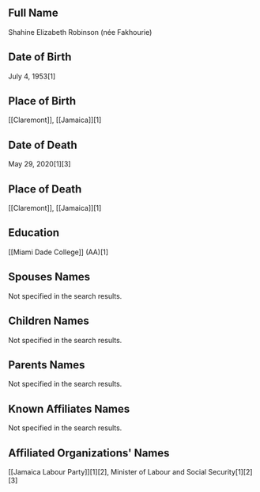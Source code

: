## Full Name
Shahine Elizabeth Robinson (née Fakhourie)

## Date of Birth
July 4, 1953[1]

## Place of Birth
[[Claremont]], [[Jamaica]][1]

## Date of Death
May 29, 2020[1][3]

## Place of Death
[[Claremont]], [[Jamaica]][1]

## Education
[[Miami Dade College]] (AA)[1]

## Spouses Names
Not specified in the search results.

## Children Names
Not specified in the search results.

## Parents Names
Not specified in the search results.

## Known Affiliates Names
Not specified in the search results.

## Affiliated Organizations' Names
[[Jamaica Labour Party]][1][2],
Minister of Labour and Social Security[1][2][3]

